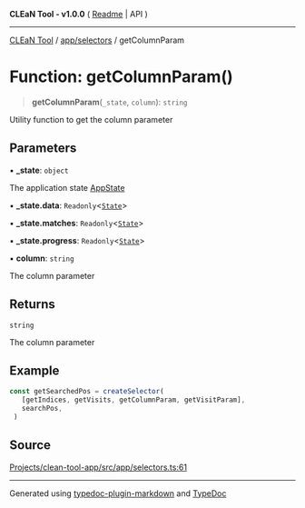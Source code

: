 **CLEaN Tool - v1.0.0** ( [Readme](../../../README.md) \| API )

***

[CLEaN Tool](../../../modules.md) / [app/selectors](../README.md) / getColumnParam

# Function: getColumnParam()

> **getColumnParam**(`_state`, `column`): `string`

Utility function to get the column parameter

## Parameters

▪ **\_state**: `object`

The application state [AppState](../../store/type-aliases/AppState.md)

▪ **\_state.data**: `Readonly`\<[`State`](../../../reducers/data/interfaces/State.md)\>

▪ **\_state.matches**: `Readonly`\<[`State`](../../../selectors/progress/private/interfaces/State.md)\>

▪ **\_state.progress**: `Readonly`\<[`State`](../../../selectors/progress/private/interfaces/State.md)\>

▪ **column**: `string`

The column parameter

## Returns

`string`

The column parameter

## Example

```ts
const getSearchedPos = createSelector(
   [getIndices, getVisits, getColumnParam, getVisitParam],
   searchPos,
 )
```

## Source

[Projects/clean-tool-app/src/app/selectors.ts:61](https://github.com/yuckyh/clean-tool-app/)

***

Generated using [typedoc-plugin-markdown](https://www.npmjs.com/package/typedoc-plugin-markdown) and [TypeDoc](https://typedoc.org/)
